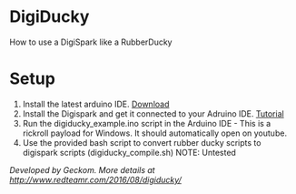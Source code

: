 # DigiDucky
How to use a DigiSpark like a RubberDucky

# Setup
1. Install the latest arduino IDE. [Download](https://www.arduino.cc/en/Main/Software)
2. Install the Digispark and get it connected to your Adruino IDE. [Tutorial](https://digistump.com/wiki/digispark/tutorials/connecting)
3. Run the digiducky_example.ino script in the Arduino IDE - This is a rickroll payload for Windows. It should automatically open on youtube.
4. Use the provided bash script to convert rubber ducky scripts to digispark scripts (digiducky_compile.sh) NOTE: Untested

*Developed by Geckom. More details at http://www.redteamr.com/2016/08/digiducky/*
